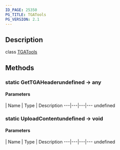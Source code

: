 ```yaml
---
ID_PAGE: 25350
PG_TITLE: TGATools
PG_VERSION: 2.1
---
```

## Description

class [TGATools](/classes/2.4/TGATools)



## Methods

### static GetTGAHeaderundefined &rarr; any



#### Parameters
 | Name | Type | Description
---|---|---|---
undefined
### static UploadContentundefined &rarr; void



#### Parameters
 | Name | Type | Description
---|---|---|---
undefined
